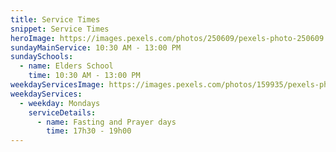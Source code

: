 ```yaml
---
title: Service Times
snippet: Service Times
heroImage: https://images.pexels.com/photos/250609/pexels-photo-250609.jpeg?cs=srgb&dl=pexels-johnmark-smith-250609.jpg&fm=jpg
sundayMainService: 10:30 AM - 13:00 PM
sundaySchools:
  - name: Elders School
    time: 10:30 AM - 13:00 PM
weekdayServicesImage: https://images.pexels.com/photos/159935/pexels-photo-159935.jpeg?cs=srgb&dl=pexels-abel-tan-jun-yang-159935.jpg&fm=jpg
weekdayServices:
  - weekday: Mondays
    serviceDetails:
      - name: Fasting and Prayer days
        time: 17h30 - 19h00
---
```


